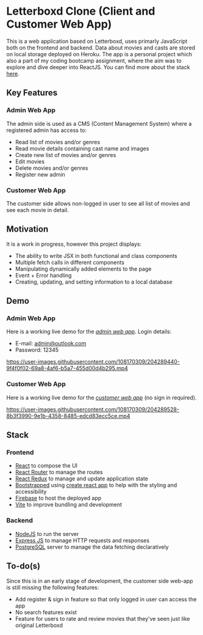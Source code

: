 # Letterboxd Clone (Client and Customer Web App)

This is a web application based on Letterboxd, uses primarly JavaScript both on the frontend and backend. Data about movies and casts are stored on local storage deployed on Heroku. The app is a personal project which also a part of my coding bootcamp assignment, where the aim was to explore and dive deeper into ReactJS. You can find more about the stack <a href="#stack">here</a>.

## Key Features

### Admin Web App
The admin side is used as a CMS (Content Management System) where a registered admin has access to:
* Read list of movies and/or genres
* Read movie details containing cast name and images
* Create new list of movies and/or genres
* Edit movies
* Delete movies and/or genres
* Register new admin

### Customer Web App
The customer side allows non-logged in user to see all list of movies and see each movie in detail.

## Motivation

It is a work in progress, however this project displays:
* The ability to write JSX in both functional and class components
* Multiple fetch calls in different components
* Manipulating dynamically added elements to the page
* Event + Error handling
* Creating, updating, and setting information to a local database

## Demo

### Admin Web App
Here is a working live demo for the [_admin web app_](https://letterboxd-project-cms.web.app/). 
Login details:
- E-mail: admin@outlook.com
- Password: 12345

https://user-images.githubusercontent.com/108170309/204289440-9f4f0f02-69a8-4af6-b5a7-455d00d4b295.mp4

### Customer Web App
Here is a working live demo for the [_customer web app_](https://letterboxd-project-client.web.app/) (no sign in required).

https://user-images.githubusercontent.com/108170309/204289528-8b3f3990-9e1b-4358-8485-edcd83ecc5ce.mp4

## Stack
<a name="stack"></a>

### Frontend
* [React](https://reactjs.org/) to compose the UI
* [React Router](https://reactrouter.com/) to manage the routes
* [React Redux](https://react-redux.js.org/) to manage and update application state
* [Bootstrapped](https://react-bootstrap.github.io/) using [create react app](https://github.com/facebook/create-react-app) to help with the styling and accessibility
* [Firebase](https://firebase.google.com/) to host the deployed app
* [Vite](https://vitejs.dev/) to improve bundling and development

### Backend
* [NodeJS](https://nodejs.org/en/) to run the server
* [Express JS](http://expressjs.com/) to manage HTTP requests and responses
* [PostgreSQL](https://www.postgresql.org/) server to manage the data fetching declaratively

## To-do(s)
Since this is in an early stage of development, the customer side web-app is still missing the following features:
* Add register & sign in feature so that only logged in user can access the app
* No search features exist
* Feature for users to rate and review movies that they've seen just like original Letterboxd
